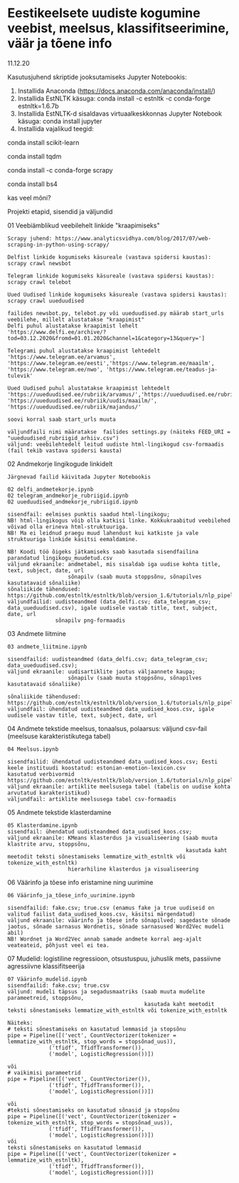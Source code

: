 # Eestikeelsete uudiste kogumine veebist, meelsus, klassifitseerimine, väär ja tõene info

11.12.20

Kasutusjuhend skriptide jooksutamiseks Jupyter Notebookis:
1. Installida Anaconda (https://docs.anaconda.com/anaconda/install/)
2. Installida EstNLTK käsuga:
conda install -c estnltk -c conda-forge estnltk=1.6.7b
3. Installida EstNLTK-d sisaldavas virtuaalkeskkonnas Jupyter Notebook käsuga:
conda install jupyter
3. Installida vajalikud teegid:

conda install scikit-learn

conda install tqdm

conda install -c conda-forge scrapy

conda install bs4

kas veel mõni?

Projekti etapid, sisendid ja väljundid

01 Veebiämblikud veebilehelt linkide "kraapimiseks"

    Scrapy juhend: https://www.analyticsvidhya.com/blog/2017/07/web-scraping-in-python-using-scrapy/

    Delfist linkide kogumiseks käsureale (vastava spidersi kaustas):
    scrapy crawl newsbot
    
    Telegram linkide kogumiseks käsureale (vastava spidersi kaustas):
    scrapy crawl telebot
    
    Uued Uudised linkide kogumiseks käsureale (vastava spidersi kaustas):
    scrapy crawl uueduudised
    
    failides newsbot.py, telebot.py või uueduudised.py määrab start_urls veebilehe, millelt alustatakse "kraapimist"
    Delfi puhul alustatakse kraapimist lehelt 'https://www.delfi.ee/archive/?tod=03.12.2020&fromd=01.01.2020&channel=1&category=13&query=']
    
    Telegrami puhul alustatakse kraapimist lehtedelt 'https://www.telegram.ee/arvamus', 'https://www.telegram.ee/eesti','https://www.telegram.ee/maailm',                   'https://www.telegram.ee/nwo', 'https://www.telegram.ee/teadus-ja-tulevik'
    
    Uued Uudised puhul alustatakse kraapimist lehtedelt 'https://uueduudised.ee/rubriik/arvamus/','https://uueduudised.ee/rubriik/uudis/eesti/', 'https://uueduudised.ee/rubriik/uudis/maailm/', 'https://uueduudised.ee/rubriik/majandus/'
    
    soovi korral saab start_urls muuta
   
    väljundfaili nimi määratakse  failides settings.py (näiteks FEED_URI = "uueduudised_rubriigid_arhiiv.csv")
    väljund: veebilehtedelt leitud uudiste html-lingikogud csv-formaadis (fail tekib vastava spidersi kausta)
    
02 Andmekorje lingikogude linkidelt

    Järgnevad failid käivitada Jupyter Notebookis
    
    02 delfi_andmetekorje.ipynb
    02 telegram_andmekorje_rubriigid.ipynb
    02 uueduudised_andmekorje_rubriigid.ipynb
    
    sisendfail: eelmises punktis saadud html-lingikogu;  
    NB! html-lingikogus võib olla katkisi linke. Kokkukraabitud veebilehed võivad olla erineva html-struktuuriga.
    NB! Ma ei leidnud praegu muud lahendust kui katkiste ja vale struktuuriga linkide käsitsi eemaldamine.
  
    NB! Koodi töö õigeks jätkamiseks saab kasutada sisendfailina parandatud lingikogu_muudetud.csv
    väljund ekraanile: andmetabel, mis sisaldab iga uudise kohta title, text, subject, date, url
                       sõnapilv (saab muuta stoppsõnu, sõnapilves kasutatavaid sõnaliike)
    sõnaliikide tähendused:
    https://github.com/estnltk/estnltk/blob/version_1.6/tutorials/nlp_pipeline/A_02_morphology_tables.ipynb
    väljundfailid: uudisteandmed (data_delfi.csv; data_telegram_csv; data_uueduudised.csv), igale uudisele vastab title, text, subject, date, url
                   sõnapilv png-formaadis
                   
03 Andmete liitmine

    03 andmete_liitmine.ipynb
    
    sisendfailid: uudisteandmed (data_delfi.csv; data_telegram_csv; data_uueduudised.csv);
    väljund ekraanile: uudisartiklite jaotus väljaannete kaupa;
                       sõnapilv (saab muuta stoppsõnu, sõnapilves kasutatavaid sõnaliike)
                       
    sõnaliikide tähendused:
    https://github.com/estnltk/estnltk/blob/version_1.6/tutorials/nlp_pipeline/A_02_morphology_tables.ipynb
    väljundfail: ühendatud uudisteandmed data_uudised_koos.csv, igale uudisele vastav title, text, subject, date, url
   
04 Andmete tekstide meelsus, tonaalsus, polaarsus: väljund csv-fail (meelsuse karakteristikutega tabel)

    04 Meelsus.ipynb
    
    sisendfailid: ühendatud uudisteandmed data_uudised_koos.csv; Eesti keele instituudi koostatud: estonian-emotion-lexicon.csv
    kasutatud verbivormid
    https://github.com/estnltk/estnltk/blob/version_1.6/tutorials/nlp_pipeline/A_02_morphology_tables.ipynb
    väljund ekraanile: artiklite meelsusega tabel (tabelis on uudise kohta arvutatud karakteristikud)
    väljundfail: artiklite meelsusega tabel csv-formaadis
    
05 Andmete tekstide klasterdamine

    05 Klasterdamine.ipynb
    sisendfail: ühendatud uudisteandmed data_uudised_koos.csv;
    väljund ekraanile: KMeans klasterdus ja visualiseering (saab muuta klastrite arvu, stoppsõnu, 
                                                            kasutada kaht meetodit teksti sõnestamiseks lemmatize_with_estnltk või tokenize_with_estnltk)
                       hierarhiline klasterdus ja visualiseering

06 Väärinfo ja tõese info eristamine ning uurimine

    06 Väärinfo_ja_tõese_info_uurimine.ipynb
    
    sisendfailid: fake.csv; true.csv (enamus fake ja true uudiseid on valitud failist data_uudised_koos.csv, käsitsi märgendatud)
    väljund ekraanile: väärinfo ja tõese info sõnapilved; sagedaste sõnade jaotus, sõnade sarnasus Wordnetis, sõnade sarnasused Word2Vec mudeli abil)
    NB! Wordnet ja Word2Vec annab samade andmete korral aeg-ajalt veateateid, põhjust veel ei tea.
    
    
07 Mudelid: logistiline regressioon, otsustuspuu, juhuslik mets, passiivne agressiivne klassifitseerija

    07 Väärinfo_mudelid.ipynb
    sisendfailid: fake.csv; true.csv
    väljund: mudeli täpsus ja segadusmaatriks (saab muuta mudelite parameetreid, stoppsõnu, 
                                               kasutada kaht meetodit teksti sõnestamiseks lemmatize_with_estnltk või tokenize_with_estnltk
                                               
    Näiteks:
    # teksti sõnestamiseks on kasutatud lemmasid ja stopsõnu
    pipe = Pipeline([('vect', CountVectorizer(tokenizer = lemmatize_with_estnltk, stop_words = stopsõnad_uus)),
                 ('tfidf', TfidfTransformer()),
                 ('model', LogisticRegression())])
                 
    või
    # vaikimisi parameetrid
    pipe = Pipeline([('vect', CountVectorizer()),
                 ('tfidf', TfidfTransformer()),
                 ('model', LogisticRegression())])
                 
    või
    #teksti sõnestamiseks on kasutatud sõnasid ja stopsõnu
    pipe = Pipeline([('vect', CountVectorizer(tokenizer = tokenize_with_estnltk, stop_words = stopsõnad_uus)),
                 ('tfidf', TfidfTransformer()),
                 ('model', LogisticRegression())])
    või
    teksti sõnestamiseks on kasutatud lemmasid
    pipe = Pipeline([('vect', CountVectorizer(tokenizer = lemmatize_with_estnltk),
                 ('tfidf', TfidfTransformer()),
                 ('model', LogisticRegression())])
